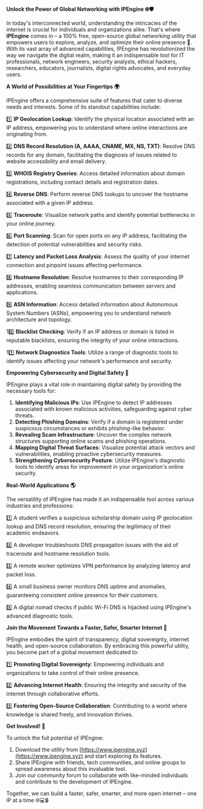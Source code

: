 **Unlock the Power of Global Networking with IPEngine 🌐🛡️**

In today's interconnected world, understanding the intricacies of the internet is crucial for individuals and organizations alike. That's where **IPEngine** comes in – a 100% free, open-source global networking utility that empowers users to explore, analyze, and optimize their online presence 🚀. With its vast array of advanced capabilities, IPEngine has revolutionized the way we navigate the digital realm, making it an indispensable tool for IT professionals, network engineers, security analysts, ethical hackers, researchers, educators, journalists, digital rights advocates, and everyday users.

**A World of Possibilities at Your Fingertips 🌍**

IPEngine offers a comprehensive suite of features that cater to diverse needs and interests. Some of its standout capabilities include:

1️⃣ **IP Geolocation Lookup**: Identify the physical location associated with an IP address, empowering you to understand where online interactions are originating from.

2️⃣ **DNS Record Resolution (A, AAAA, CNAME, MX, NS, TXT)**: Resolve DNS records for any domain, facilitating the diagnosis of issues related to website accessibility and email delivery.

3️⃣ **WHOIS Registry Queries**: Access detailed information about domain registrations, including contact details and registration dates.

4️⃣ **Reverse DNS**: Perform reverse DNS lookups to uncover the hostname associated with a given IP address.

5️⃣ **Traceroute**: Visualize network paths and identify potential bottlenecks in your online journey.

6️⃣ **Port Scanning**: Scan for open ports on any IP address, facilitating the detection of potential vulnerabilities and security risks.

7️⃣ **Latency and Packet Loss Analysis**: Assess the quality of your internet connection and pinpoint issues affecting performance.

8️⃣ **Hostname Resolution**: Resolve hostnames to their corresponding IP addresses, enabling seamless communication between servers and applications.

9️⃣ **ASN Information**: Access detailed information about Autonomous System Numbers (ASNs), empowering you to understand network architecture and topology.

10️⃣ **Blacklist Checking**: Verify if an IP address or domain is listed in reputable blacklists, ensuring the integrity of your online interactions.

11️⃣ **Network Diagnostics Tools**: Utilize a range of diagnostic tools to identify issues affecting your network's performance and security.

**Empowering Cybersecurity and Digital Safety 🔐**

IPEngine plays a vital role in maintaining digital safety by providing the necessary tools for:

1. **Identifying Malicious IPs**: Use IPEngine to detect IP addresses associated with known malicious activities, safeguarding against cyber threats.
2. **Detecting Phishing Domains**: Verify if a domain is registered under suspicious circumstances or exhibits phishing-like behavior.
3. **Revealing Scam Infrastructure**: Uncover the complex network structures supporting online scams and phishing operations.
4. **Mapping Digital Threat Surfaces**: Visualize potential attack vectors and vulnerabilities, enabling proactive cybersecurity measures.
5. **Strengthening Cybersecurity Posture**: Utilize IPEngine's diagnostic tools to identify areas for improvement in your organization's online security.

**Real-World Applications 🌎**

The versatility of IPEngine has made it an indispensable tool across various industries and professions:

1️⃣ A student verifies a suspicious scholarship domain using IP geolocation lookup and DNS record resolution, ensuring the legitimacy of their academic endeavors.

2️⃣ A developer troubleshoots DNS propagation issues with the aid of traceroute and hostname resolution tools.

3️⃣ A remote worker optimizes VPN performance by analyzing latency and packet loss.

4️⃣ A small business owner monitors DNS uptime and anomalies, guaranteeing consistent online presence for their customers.

5️⃣ A digital nomad checks if public Wi-Fi DNS is hijacked using IPEngine's advanced diagnostic tools.

**Join the Movement Towards a Faster, Safer, Smarter Internet 🚀**

IPEngine embodies the spirit of transparency, digital sovereignty, internet health, and open-source collaboration. By embracing this powerful utility, you become part of a global movement dedicated to:

1️⃣ **Promoting Digital Sovereignty**: Empowering individuals and organizations to take control of their online presence.

2️⃣ **Advancing Internet Health**: Ensuring the integrity and security of the internet through collaborative efforts.

3️⃣ **Fostering Open-Source Collaboration**: Contributing to a world where knowledge is shared freely, and innovation thrives.

**Get Involved! 🌟**

To unlock the full potential of IPEngine:

1. Download the utility from [https://www.ipengine.xyz](https://www.ipengine.xyz) and start exploring its features.
2. Share IPEngine with friends, tech communities, and online groups to spread awareness about this invaluable tool.
3. Join our community forum to collaborate with like-minded individuals and contribute to the development of IPEngine.

Together, we can build a faster, safer, smarter, and more open internet – one IP at a time 🌐💻🔒